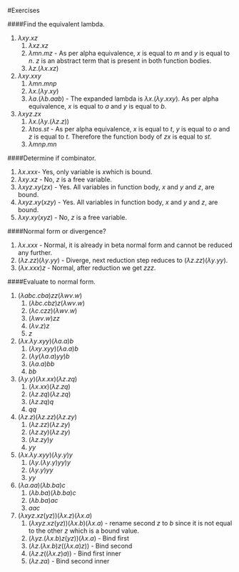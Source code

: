 #Exercises

####Find the equivalent lambda.

1. $\lambda xy.xz$
   1. $\lambda xz.xz$
   2. $\lambda mn.mz$ - As per alpha equivalence, $x$ is equal to $m$ and $y$ is equal to $n$. $z$ is an abstract term that is present in both function bodies.
   3. $\lambda z.(\lambda x.xz)$
2. $\lambda xy.xxy$
   1. $\lambda mn.mnp$
   2. $\lambda x.(\lambda y.xy)$
   3. $\lambda a.(\lambda b.aab)$ - The expanded lambda is $\lambda x.(\lambda y.xxy)$. As per alpha equivalence, $x$ is equal to $a$ and $y$ is equal to $b$.
3. $\lambda xyz.zx$
   1. $\lambda x.(\lambda y.(\lambda z.z))$
   2. $\lambda tos.st$ - As per alpha equivalence, $x$ is equal to $t$, $y$ is equal to $o$ and $z$ is equal to $t$. Therefore the function body of $zx$ is equal to $st$.
   3. $\lambda mnp.mn$

####Determine if combinator.

1. $\lambda x.xxx​$ - Yes, only variable is $x​$ which is bound.
2. $\lambda xy.xz$ - No, $z$ is a free variable.
3. $\lambda xyz.xy(zx)$ - Yes. All variables in function body, $x$ and $y$ and $z$, are bound.
4. $\lambda xyz.xy(xzy)$ - Yes. All variables in function body, $x$ and $y$ and $z$, are bound.
5. $\lambda xy.xy(xyz)$ - No, $z$ is a free variable.

####Normal form or divergence?

1. $\lambda x.xxx$ - Normal, it is already in beta normal form and cannot be reduced any further.
2. $(\lambda z.zz)(\lambda y.yy)$ - Diverge, next reduction step reduces to $(\lambda z.zz)(\lambda y.yy)$.
3. $(\lambda x.xxx)z$ - Normal, after reduction we get $zzz$.

####Evaluate to normal form.

1. $(\lambda abc.cba)zz(\lambda wv.w)$
   1. $(\lambda bc.cbz)z(\lambda wv.w)$
   2. $(\lambda c.czz)(\lambda wv.w)$
   3. $(\lambda wv.w)zz$
   4. $(\lambda v.z)z$
   5. $z$
2. $(\lambda x.\lambda y.xyy)(\lambda a.a)b$
   1. $(\lambda xy.xyy)(\lambda a.a)b$
   2. $(\lambda y(\lambda a.a)yy)b$
   3. $(\lambda a.a)bb$
   4. $bb$
3. $(\lambda y.y)(\lambda x.xx)(\lambda z.zq)$
   1. $(\lambda x.xx)(\lambda z.zq)$
   2. $(\lambda z.zq)(\lambda z.zq)$
   3. $(\lambda z.zq)q$
   4. $qq$
4. $(\lambda z.z)(\lambda z.zz)(\lambda z.zy)$
   1. $(\lambda z.zz)(\lambda z.zy)$
   2. $(\lambda z.zy)(\lambda z.zy)$
   3. $(\lambda z.zy)y$
   4. $yy$
5. $(\lambda x.\lambda y.xyy)(\lambda y.y)y$
   1. $(\lambda y.(\lambda y.y)yy)y$
   2. $(\lambda y.y)yy$
   3. $yy$
6. $(\lambda a.aa)(\lambda b.ba)c$
   1. $(\lambda b.ba)(\lambda b.ba)c$
   2. $(\lambda b.ba)ac$
   3. $aac​$
7. $(\lambda xyz.xz(yz))(\lambda x.z)(\lambda x.a)$
   1. $(\lambda xyz.xz(yz))(\lambda x.b)(\lambda x.a)$ - rename second $z$ to $b$ since it is not equal to the other $z$ which is a bound value.
   2. $(\lambda yz.(\lambda x.b)z(yz))(\lambda x.a)$ - Bind first
   3. $(\lambda z.(\lambda x.b)z((\lambda x.a)z))$ - Bind second
   4. $(\lambda z.z((\lambda x.z)a))$ - Bind first inner
   5. $(\lambda z.za)$ - Bind second inner